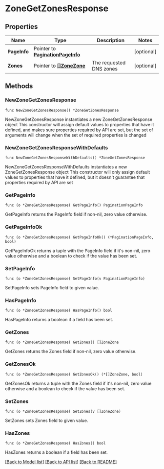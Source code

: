 # ZoneGetZonesResponse

## Properties

Name | Type | Description | Notes
------------ | ------------- | ------------- | -------------
**PageInfo** | Pointer to [**PaginationPageInfo**](paginationPageInfo.md) |  | [optional] 
**Zones** | Pointer to [**[]ZoneZone**](zoneZone.md) | The requested DNS zones | [optional] 

## Methods

### NewZoneGetZonesResponse

`func NewZoneGetZonesResponse() *ZoneGetZonesResponse`

NewZoneGetZonesResponse instantiates a new ZoneGetZonesResponse object
This constructor will assign default values to properties that have it defined,
and makes sure properties required by API are set, but the set of arguments
will change when the set of required properties is changed

### NewZoneGetZonesResponseWithDefaults

`func NewZoneGetZonesResponseWithDefaults() *ZoneGetZonesResponse`

NewZoneGetZonesResponseWithDefaults instantiates a new ZoneGetZonesResponse object
This constructor will only assign default values to properties that have it defined,
but it doesn't guarantee that properties required by API are set

### GetPageInfo

`func (o *ZoneGetZonesResponse) GetPageInfo() PaginationPageInfo`

GetPageInfo returns the PageInfo field if non-nil, zero value otherwise.

### GetPageInfoOk

`func (o *ZoneGetZonesResponse) GetPageInfoOk() (*PaginationPageInfo, bool)`

GetPageInfoOk returns a tuple with the PageInfo field if it's non-nil, zero value otherwise
and a boolean to check if the value has been set.

### SetPageInfo

`func (o *ZoneGetZonesResponse) SetPageInfo(v PaginationPageInfo)`

SetPageInfo sets PageInfo field to given value.

### HasPageInfo

`func (o *ZoneGetZonesResponse) HasPageInfo() bool`

HasPageInfo returns a boolean if a field has been set.

### GetZones

`func (o *ZoneGetZonesResponse) GetZones() []ZoneZone`

GetZones returns the Zones field if non-nil, zero value otherwise.

### GetZonesOk

`func (o *ZoneGetZonesResponse) GetZonesOk() (*[]ZoneZone, bool)`

GetZonesOk returns a tuple with the Zones field if it's non-nil, zero value otherwise
and a boolean to check if the value has been set.

### SetZones

`func (o *ZoneGetZonesResponse) SetZones(v []ZoneZone)`

SetZones sets Zones field to given value.

### HasZones

`func (o *ZoneGetZonesResponse) HasZones() bool`

HasZones returns a boolean if a field has been set.


[[Back to Model list]](../README.md#documentation-for-models) [[Back to API list]](../README.md#documentation-for-api-endpoints) [[Back to README]](../README.md)


